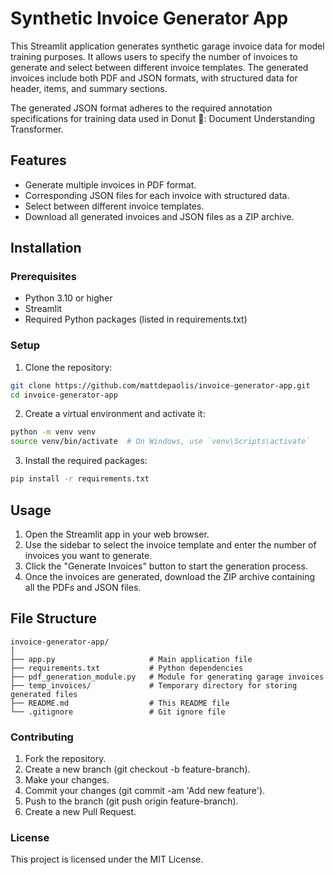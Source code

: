 # Synthetic Invoice Generator App
This Streamlit application generates synthetic garage invoice data for model training purposes. It allows users to specify the number of invoices to generate and select between different invoice templates. The generated invoices include both PDF and JSON formats, with structured data for header, items, and summary sections.

The generated JSON format adheres to the required annotation specifications for training data used in Donut 🍩: Document Understanding Transformer.

## Features
- Generate multiple invoices in PDF format.
- Corresponding JSON files for each invoice with structured data.
- Select between different invoice templates.
-  Download all generated invoices and JSON files as a ZIP archive.
  
## Installation
### Prerequisites
- Python 3.10 or higher
- Streamlit
- Required Python packages (listed in requirements.txt)
  
### Setup
1. Clone the repository:
```bash
git clone https://github.com/mattdepaolis/invoice-generator-app.git
cd invoice-generator-app
```

2. Create a virtual environment and activate it:
```bash
python -m venv venv
source venv/bin/activate  # On Windows, use `venv\Scripts\activate`
```

3. Install the required packages:
```bash
pip install -r requirements.txt
```

## Usage
1. Open the Streamlit app in your web browser.
2. Use the sidebar to select the invoice template and enter the number of invoices you want to generate.
3. Click the "Generate Invoices" button to start the generation process.
4. Once the invoices are generated, download the ZIP archive containing all the PDFs and JSON files.

## File Structure
```plaintext
invoice-generator-app/
│
├── app.py                     # Main application file
├── requirements.txt           # Python dependencies
├── pdf_generation_module.py   # Module for generating garage invoices
├── temp_invoices/             # Temporary directory for storing generated files
├── README.md                  # This README file
└── .gitignore                 # Git ignore file
```

### Contributing
1. Fork the repository.
2. Create a new branch (git checkout -b feature-branch).
3. Make your changes.
4. Commit your changes (git commit -am 'Add new feature').
5. Push to the branch (git push origin feature-branch).
6. Create a new Pull Request.

### License
This project is licensed under the MIT License.
